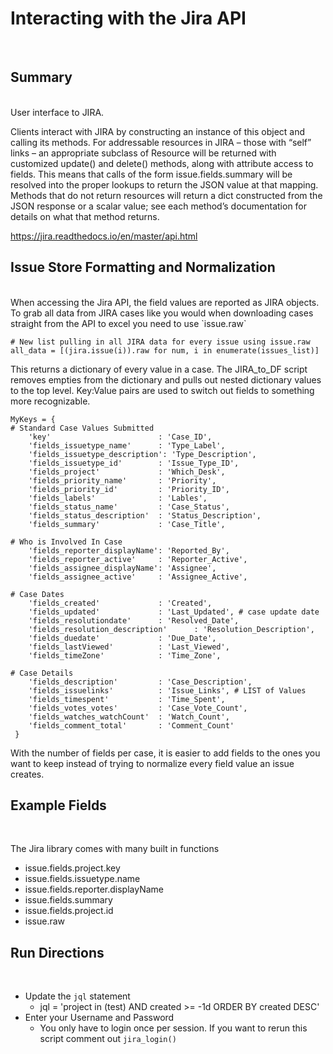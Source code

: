 # Interacting with the Jira API
<br>

## Summary
<br>
User interface to JIRA.

Clients interact with JIRA by constructing an instance of this object and calling its methods. For addressable resources in JIRA – those with “self” links – an appropriate subclass of Resource will be returned with customized update() and delete() methods, along with attribute access to fields. This means that calls of the form issue.fields.summary will be resolved into the proper lookups to return the JSON value at that mapping. Methods that do not return resources will return a dict constructed from the JSON response or a scalar value; see each method’s documentation for details on what that method returns.

https://jira.readthedocs.io/en/master/api.html


## Issue Store Formatting and Normalization
<br>
When accessing the Jira API, the field values are reported as JIRA objects. To grab all data from JIRA cases like you would when downloading cases straight from the API to excel you need to use `issue.raw`

```
# New list pulling in all JIRA data for every issue using issue.raw
all_data = [(jira.issue(i)).raw for num, i in enumerate(issues_list)]
```
This returns a dictionary of every value in a case. The JIRA_to_DF script removes empties from the dictionary and pulls out nested dictionary values to the top level. Key:Value pairs are used to switch out fields to something more recognizable. 

```
MyKeys = {
# Standard Case Values Submitted
    'key'                        : 'Case_ID',
    'fields_issuetype_name'      : 'Type_Label',
    'fields_issuetype_description': 'Type_Description',
    'fields_issuetype_id'        : 'Issue_Type_ID',
    'fields_project'             : 'Which_Desk',
    'fields_priority_name'       : 'Priority',
    'fields_priority_id'         : 'Priority_ID',
    'fields_labels'              : 'Lables',
    'fields_status_name'         : 'Case_Status',
    'fields_status_description'  : 'Status_Description',
    'fields_summary'             : 'Case_Title',
    
# Who is Involved In Case
    'fields_reporter_displayName': 'Reported_By',
    'fields_reporter_active'     : 'Reporter_Active',
    'fields_assignee_displayName': 'Assignee',
    'fields_assignee_active'     : 'Assignee_Active',

# Case Dates
    'fields_created'             : 'Created',
    'fields_updated'             : 'Last_Updated', # case update date
    'fields_resolutiondate'      : 'Resolved_Date',
    'fields_resolution_description'      : 'Resolution_Description',
    'fields_duedate'             : 'Due_Date',
    'fields_lastViewed'          : 'Last_Viewed',
    'fields_timeZone'            : 'Time_Zone',
    
# Case Details
    'fields_description'         : 'Case_Description',
    'fields_issuelinks'          : 'Issue_Links', # LIST of Values
    'fields_timespent'           : 'Time_Spent',
    'fields_votes_votes'         : 'Case_Vote_Count',
    'fields_watches_watchCount'  : 'Watch_Count',
    'fields_comment_total'       : 'Comment_Count'
 }
```
With the number of fields per case, it is easier to add fields to the ones you want to keep instead of trying to normalize every field value an issue creates. 

## Example Fields
<br>

The Jira library comes with many built in functions
   * issue.fields.project.key
   * issue.fields.issuetype.name
   * issue.fields.reporter.displayName
   * issue.fields.summary
   * issue.fields.project.id
   * issue.raw
   
   
## Run Directions
<br>

* Update the `jql` statement
    * jql = 'project in (test) AND created >= -1d ORDER BY created DESC'
* Enter your Username and Password
    * You only have to login once per session. If you want to rerun this script comment out `jira_login()`
